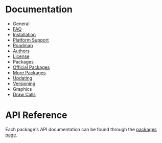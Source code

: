 # Documentation

 * General
  * [FAQ](/doc/faq.html)
  * [Installation](/doc/install)
  * [Platform Support](/doc/platform-support.html)
  * [Roadmap](/doc/roadmap.html)
  * [Authors](/doc/authors.html)
  * [License](/doc/license.html)
 * Packages
  * [Official Packages](/packages.html)
  * [More Packages](/more-packages.html)
  * [Updating](/doc/updating.html)
  * [Versioning](/doc/versioning.html)
 * Graphics
  * [Draw Calls](/doc/gfx/draw-calls.html)

# API Reference

Each package's API documentation can be found through the [packages page](/packages.html).
